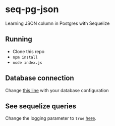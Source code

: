 # seq-pg-json
Learning JSON column in Postgres with Sequelize

## Running
 - Clone this repo
 - `npm install`
 - `node index.js`


## Database connection
Change [this line](https://github.com/afucher/seq-pg-json/blob/master/index.js#L3) with your database configuration

## See sequelize queries
Change the logging parameter to `true` [here](https://github.com/afucher/seq-pg-json/blob/master/index.js#L4).
